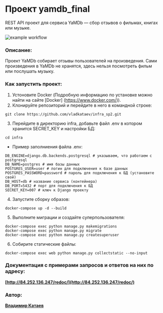 # Проект yamdb_final
REST API проект для сервиса YaMDb — сбор отзывов о фильмах, книгах или музыке.

![example workflow](https://github.com/vladkataev/yamdb_final/actions/workflows/yamdb_workflow.yml/badge.svg)

### Описание:

Проект YaMDb собирает отзывы пользователей на произведения.
Cами произведения в YaMDb не хранятся, здесь нельзя посмотреть фильм или послушать музыку.

### Как запустить проект:

1. Устоновите Docker (Подробную информацию по установке можно найти на сайте [Docker] (https://www.docker.com/)).
2. Клонируйте репозиторий и перейдите в него в командной строке:
```
git clone https://github.com/vladkataev/infra_sp2.git
```
3. Перейдите в директорию infra, добавьте файл .env в котором хранится SECRET_KEY и настройки БД:
```
cd infra
```
- Пример заполниения файла .env:
```
DB_ENGINE=django.db.backends.postgresql # указываем, что работаем с postgresql
DB_NAME=postgres # имя базы данных
POSTGRES_USER=user # логин для подключения к базе данных
POSTGRES_PASSWORD=password # пароль для подключения к БД (установите свой)
DB_HOST=db # название сервиса (контейнера)
DB_PORT=5432 # порт для подключения к БД
SECRET_KEY=007 # ключ к Django проекту
```
4. Запустите сборку образов:
```
docker-compose up -d --build
```
5. Выполните миграции и создайте суперпользователя:
```
docker-compose exec python manage.py makemigrations
docker-compose exec python manage.py migrate
docker-compose exec python manage.py createsuperuser
```
6. Собирите статические файлы:
```
docker-compose exec web python manage.py collectstatic --no-input
```

### Документация с примерами запросов и ответов на них по адресу:

**[http://84.252.136.247/redoc/](http://84.252.136.247/redoc/)**

### Автор:

**[Владимир Катаев](https://github.com/vladkataev)**
